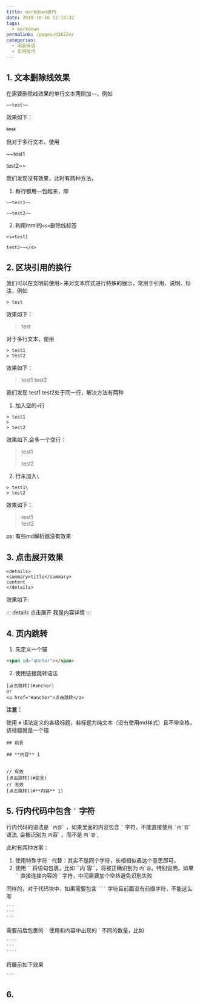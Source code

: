 ```yaml
---
title: markdown技巧
date: 2018-10-16 12:18:32
tags: 
  - markdown
permalink: /pages/d3622e/
categories: 
  - 闲言碎语
  - 实用技巧
---
```


## 1. 文本删除线效果

在需要删除线效果的单行文本两侧加`~~`，例如

<!--more-->

```
~~test~~
```
效果如下：

~~test~~

但对于多行文本，使用

~~test1

test2~~


我们发现没有效果，此时有两种方法，

1. 每行都用`~~`包起来，即
```
~~test1~~

~~test2~~
```
2. 利用html的`<s>`删除线标签
```
<s>test1

test2~~</s>
```



## 2. 区块引用的换行

我们可以在文明前使用`>` 来对文本样式进行特殊的展示，常用于引用、说明、标注，例如
```
> test
```
效果如下：

> test

对于多行文本，使用
```
> test1
> test2
```
效果如下：

> test1
> test2

我们发现 test1 test2处于同一行，解决方法有两种
1. 加入空的`>`行
```
> test1
>
> test2
```
效果如下,会多一个空行：

> test1
>
> test2

2. 行末加入`\`
```
> test1\
> test2
```
效果如下：
> test1\
> test2

ps: 有些md解析器没有效果

## 3. 点击展开效果

```
<details>
<summary>title</summary>
content
</details>
```
效果如下:

::: details 点击展开
我是内容详情
:::

## 4. 页内跳转

1. 先定义一个锚

```html
<span id="anchor"></span>
```

2. 使用链接跳转语法

```
[点击跳转](#anchor)
or
<a href="#anchor">点击跳转</a>
```

**注意：**

使用 `#` 语法定义的各级标题，若标题为纯文本（没有使用md样式）且不带空格，该标题就是一个锚

```
## 前言

## **内容** 1


// 有效
[点击跳转](#前言)
// 无效
[点击跳转](#**内容** 1)
```

## 5. 行内代码中包含 `` ` `` 字符

行内代码的语法是 `` `内容` `` ，如果里面的内容包含 `` ` `` 字符，不能直接使用 `` `内`容` `` 语法, 会被识别为 `内`容\` ，而不是 `` 内`容 `` , 

此时有两种方案：
1. 使用特殊字符 `ˋ` 代替：其实不是同个字符，长相相似表达个意思即可，
2. 使用 \`\` 将语句包裹，比如 \`\`内\`容\`\`，将被正确识别为 `` 内`容 ``。特别说明，如果 \`\` 直接连接内容的 ` 字符，中间需要加个空格避免识别失败


同样的，对于代码块中，如果需要包含 `` ``` `` 字符且前面没有前缀字符，不能这么写
````
```
```
```
````
需要前后包裹的 `` ` `` 使用和内容中出现的 ` 不同的数量，比如

`````
````
```
````
`````

将展示如下效果

````
```
````

## 6.